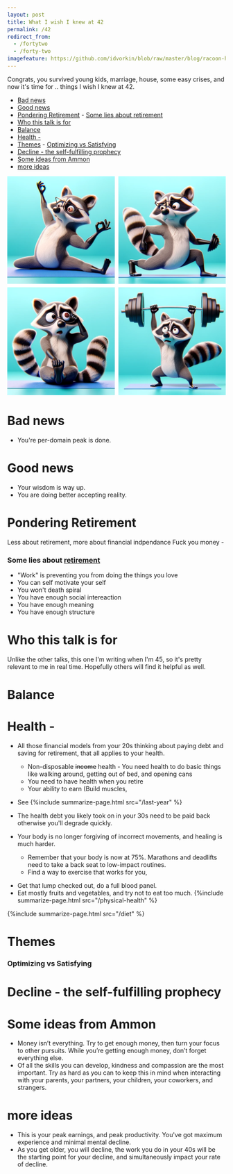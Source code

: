 ```yaml
---
layout: post
title: What I wish I knew at 42
permalink: /42
redirect_from:
  - /fortytwo
  - /forty-two
imagefeature: https://github.com/idvorkin/blob/raw/master/blog/racoon-health-struggle.png
---
```


Congrats, you survived young kids, marriage, house, some easy crises, and now it's time for .. things I wish I knew at 42.

<!-- prettier-ignore-start -->
<!-- vim-markdown-toc GFM -->

- [Bad news](#bad-news)
- [Good news](#good-news)
- [Pondering Retirement](#pondering-retirement)
        - [Some lies about retirement](#some-lies-about-retirement)
- [Who this talk is for](#who-this-talk-is-for)
- [Balance](#balance)
- [Health -](#health--)
- [Themes](#themes)
        - [Optimizing vs Satisfying](#optimizing-vs-satisfying)
- [Decline - the self-fulfilling prophecy](#decline---the-self-fulfilling-prophecy)
- [Some ideas from Ammon](#some-ideas-from-ammon)
- [more ideas](#more-ideas)

<!-- vim-markdown-toc -->
<!-- prettier-ignore-end -->

![](https://github.com/idvorkin/blob/raw/master/blog/racoon-health-struggle.png)

# Bad news

- You're per-domain peak is done.

# Good news

- Your wisdom is way up.
- You are doing better accepting reality.

# Pondering Retirement

Less about retirement, more about financial indpendance
Fuck you money -

### Some lies about [retirement](retirement.md)

- "Work" is preventing you from doing the things you love
- You can self motivate your self
- You won't death spiral
- You have enough social intereaction
- You have enough meaning
- You have enough structure

# Who this talk is for

Unlike the other talks, this one I'm writing when I'm 45, so it's pretty relevant to me in real time. Hopefully others will find it helpful as well.

# Balance

# Health -

- All those financial models from your 20s thinking about paying debt and saving for retirement, that all applies to your health.
  - Non-disposable ~~income~~ health - You need health to do basic things like walking around, getting out of bed, and opening cans
  - You need to have health when you retire
  - Your ability to earn (Build muscles,
- See
  {%include summarize-page.html src="/last-year" %}

- The health debt you likely took on in your 30s need to be paid back otherwise you'll degrade quickly.
- Your body is no longer forgiving of incorrect movements, and healing is much harder.
  - Remember that your body is now at 75%. Marathons and deadlifts need to take a back seat to low-impact routines.
  - Find a way to exercise that works for you,

* Get that lump checked out, do a full blood panel.
* Eat mostly fruits and vegetables, and try not to eat too much.
  {%include summarize-page.html src="/physical-health" %}

{%include summarize-page.html src="/diet" %}

# Themes

### Optimizing vs Satisfying

# Decline - the self-fulfilling prophecy

# Some ideas from Ammon

- Money isn’t everything. Try to get enough money, then turn your focus to other pursuits. While you’re getting enough money, don’t forget everything else.
- Of all the skills you can develop, kindness and compassion are the most important. Try as hard as you can to keep this in mind when interacting with your parents, your partners, your children, your coworkers, and strangers.

# more ideas

- This is your peak earnings, and peak productivity. You've got maximum experience and minimal mental decline.
- As you get older, you will decline, the work you do in your 40s will be the starting point for your decline, and simultaneously impact your rate of decline.
